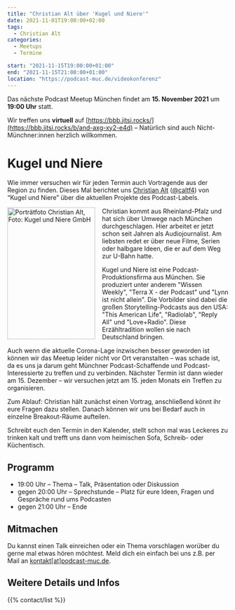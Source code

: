 ```yaml
---
title: "Christian Alt über 'Kugel und Niere'"
date: 2021-11-01T19:00:00+02:00
tags: 
  - Christian Alt
categories:
  - Meetups
  - Termine

start: "2021-11-15T19:00:00+01:00"
end: "2021-11-15T21:00:00+01:00"
location: "https://podcast-muc.de/videokonferenz"
---
```

Das nächste Podcast Meetup München findet am
__15. November 2021__
um
__19:00 Uhr__
statt.

Wir treffen uns __virtuell__ auf [https://bbb.jitsi.rocks/](https://bbb.jitsi.rocks/b/and-axg-xy2-e4d) – Natürlich sind auch Nicht-Münchner:innen herzlich willkommen.


# Kugel und Niere

Wie immer versuchen wir für jeden Termin auch Vortragende aus der Region zu finden. Dieses Mal berichtet uns [Christian Alt](https://kugelundniere.de/about/) ([@caltf4](https://twitter.com/caltf4)) von “Kugel und Niere” über die aktuellen Projekte des Podcast-Labels.

<img src="/images/people/christian-alt_kugelundniere.jpg" alt="Porträtfoto Christian Alt, Foto: Kugel und Niere GmbH" title="Christian Alt, Foto: Kugel und Niere GmbH" width="200" height="300" style="float: left; margin: 0 1rem 0 0" />
Christian kommt aus Rheinland-Pfalz und hat sich über Umwege nach München durchgeschlagen. Hier arbeitet er jetzt schon seit Jahren als Audiojournalist. Am liebsten redet er über neue Filme, Serien oder halbgare Ideen, die er auf dem Weg zur U-Bahn hatte.

Kugel und Niere ist eine Podcast-Produktionsfirma aus München. Sie produziert unter anderem "Wissen Weekly", "Terra X - der Podcast" und "Lynn ist nicht allein". 
Die Vorbilder sind dabei die großen Storytelling-Podcasts aus den USA: "This American Life", "Radiolab", "Reply All" und "Love+Radio". Diese Erzähltradition wollen sie nach Deutschland bringen.

Auch wenn die aktuelle Corona-Lage inzwischen besser geworden ist können wir das Meetup leider nicht vor Ort veranstalten – was schade ist, da es uns ja darum geht Münchner Podcast-Schaffende und Podcast-Interessierte zu treffen und zu verbinden. Nächster Termin ist dann wieder am 15. Dezember – wir versuchen jetzt am 15. jeden Monats ein Treffen zu organisieren.

Zum Ablauf: Christian hält zunächst einen Vortrag, anschließend könnt ihr eure Fragen dazu stellen. Danach können wir uns bei Bedarf auch in einzelne Breakout-Räume aufteilen.

Schreibt euch den Termin in den Kalender, stellt schon mal was Leckeres zu trinken kalt und trefft uns dann vom heimischen Sofa, Schreib- oder Küchentisch.

## Programm

- 19:00 Uhr – Thema – Talk, Präsentation oder Diskussion
- gegen 20:00 Uhr – Sprechstunde – Platz für eure Ideen, Fragen und Gespräche rund ums Podcasten
- gegen 21:00 Uhr – Ende


## Mitmachen

Du kannst einen Talk einreichen oder ein Thema vorschlagen worüber du gerne mal etwas hören möchtest. 
Meld dich ein einfach bei uns z.B. per Mail an [kontakt[at]podcast-muc.de](mailto:kontakt[at]podcast-muc.de).


## Weitere Details und Infos

{{% contact/list %}}
